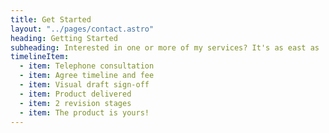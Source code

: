 ```yaml
---
title: Get Started
layout: "../pages/contact.astro"
heading: Getting Started
subheading: Interested in one or more of my services? It's as east as
timelineItem:
  - item: Telephone consultation
  - item: Agree timeline and fee
  - item: Visual draft sign-off
  - item: Product delivered
  - item: 2 revision stages
  - item: The product is yours!
---
```

